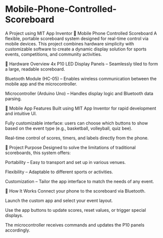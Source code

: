 # Mobile-Phone-Controlled-Scoreboard
A Project using MIT App Inventor
📱 Mobile Phone Controlled Scoreboard
A flexible, portable scoreboard system designed for real-time control via mobile devices. This project combines hardware simplicity with customizable software to create a dynamic display solution for sports events, competitions, and community activities.

🔧 Hardware Overview
4x P10 LED Display Panels – Seamlessly tiled to form a large, readable scoreboard.

Bluetooth Module (HC-05) – Enables wireless communication between the mobile app and the microcontroller.

Microcontroller (Arduino Uno) – Handles display logic and Bluetooth data parsing.

📲 Mobile App Features
Built using MIT App Inventor for rapid development and intuitive UI.

Fully customizable interface: users can choose which buttons to show based on the event type (e.g., basketball, volleyball, quiz bee).

Real-time control of scores, timers, and labels directly from the phone.

🎯 Project Purpose
Designed to solve the limitations of traditional scoreboards, this system offers:

Portability – Easy to transport and set up in various venues.

Flexibility – Adaptable to different sports or activities.

Customization – Tailor the app interface to match the needs of any event.

🚀 How It Works
Connect your phone to the scoreboard via Bluetooth.

Launch the custom app and select your event layout.

Use the app buttons to update scores, reset values, or trigger special displays.

The microcontroller receives commands and updates the P10 panels accordingly.
